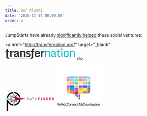 ```yaml
---
title: Our Alumni
date: '2016-11-14 00:00:00'
order: 4
---
```

JumpStarts have already <u>significantly helped</u> these social ventures:

<div class="mt4">

<a href="http://transfernation.org/" target="_blank" <img src="/uploads/transfernation-logo-3.png"> /a>

<img src="/uploads/pathfinder-logo.png">  

<img src="/uploads/mcp-logo-4.jpg">

</div>
